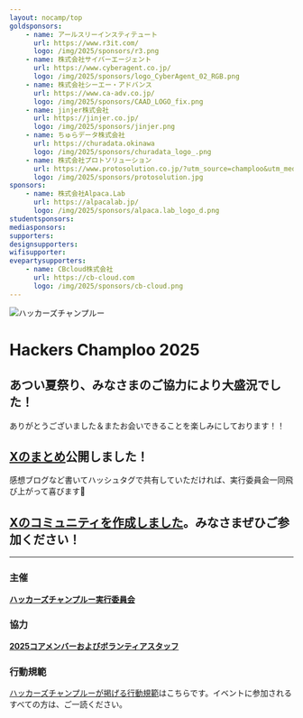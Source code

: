 ```yaml
---
layout: nocamp/top
goldsponsors:
    - name: アールスリーインスティテュート
      url: https://www.r3it.com/
      logo: /img/2025/sponsors/r3.png
    - name: 株式会社サイバーエージェント
      url: https://www.cyberagent.co.jp/
      logo: /img/2025/sponsors/logo_CyberAgent_02_RGB.png
    - name: 株式会社シーエー・アドバンス
      url: https://www.ca-adv.co.jp/
      logo: /img/2025/sponsors/CAAD_LOGO_fix.png
    - name: jinjer株式会社
      url: https://jinjer.co.jp/
      logo: /img/2025/sponsors/jinjer.png
    - name: ちゅらデータ株式会社
      url: https://churadata.okinawa
      logo: /img/2025/sponsors/churadata_logo_.png
    - name: 株式会社プロトソリューション
      url: https://www.protosolution.co.jp/?utm_source=champloo&utm_medium=bnr&utm_campaign=hackers-champloo2025
      logo: /img/2025/sponsors/protosolution.jpg
sponsors:
    - name: 株式会社Alpaca.Lab
      url: https://alpacalab.jp/
      logo: /img/2025/sponsors/alpaca.lab_logo_d.png
studentsponsors:
mediasponsors:
supporters:
designsupporters:
wifisupporter:
evepartysupporters:
    - name: CBcloud株式会社
      url: https://cb-cloud.com
      logo: /img/2025/sponsors/cb-cloud.png
---
```



![ハッカーズチャンプルー](/img/logo/banner.png)


# Hackers Champloo 2025

## あつい夏祭り、みなさまのご協力により大盛況でした！

ありがとうございました＆またお会いできることを楽しみにしております！！

## [Xのまとめ](https://posfie.com/@k_nishijima/p/mm7lrGk)公開しました！

感想ブログなど書いてハッシュタグで共有していただければ、実行委員会一同飛び上がって喜びます🤣


## [Xのコミュニティを作成しました](https://x.com/i/communities/1893901026308272632)。みなさまぜひご参加ください！

----

### 主催

**[ハッカーズチャンプルー実行委員会](/about.html)**

### 協力

**[2025コアメンバーおよびボランティアスタッフ](/2025/staff.html)**

### 行動規範

[ハッカーズチャンプルーが掲げる行動規範](/policy.html)はこちらです。イベントに参加されるすべての方は、ご一読ください。

